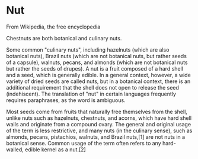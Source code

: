 # Nut
From Wikipedia, the free encyclopedia

Chestnuts are both botanical and culinary nuts.

Some common "culinary nuts", including hazelnuts (which are also botanical nuts), Brazil nuts (which are not botanical nuts, but rather seeds of a capsule), walnuts, pecans, and almonds (which are not botanical nuts but rather the seeds of drupes).
A nut is a fruit composed of a hard shell and a seed, which is generally edible. In a general context, however, a wide variety of dried seeds are called nuts, but in a botanical context, there is an additional requirement that the shell does not open to release the seed (indehiscent). The translation of "nut" in certain languages frequently requires paraphrases, as the word is ambiguous.

Most seeds come from fruits that naturally free themselves from the shell, unlike nuts such as hazelnuts, chestnuts, and acorns, which have hard shell walls and originate from a compound ovary. The general and original usage of the term is less restrictive, and many nuts (in the culinary sense), such as almonds, pecans, pistachios, walnuts, and Brazil nuts,[1] are not nuts in a botanical sense. Common usage of the term often refers to any hard-walled, edible kernel as a nut.[2]